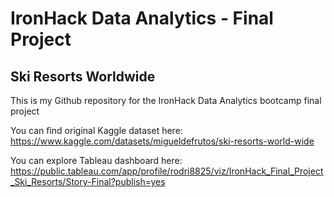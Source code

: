 # IronHack Data Analytics - Final Project

## Ski Resorts Worldwide
This is my Github repository for the IronHack Data Analytics bootcamp final project

You can find original Kaggle dataset here: https://www.kaggle.com/datasets/migueldefrutos/ski-resorts-world-wide

You can explore Tableau dashboard here: https://public.tableau.com/app/profile/rodri8825/viz/IronHack_Final_Project_Ski_Resorts/Story-Final?publish=yes
